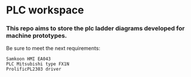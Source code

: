# PLC workspace

### This repo aims to store the plc ladder diagrams developed for machine prototypes.   

Be sure to meet the next requirements: 
```
Samkoon HMI EA043
PLC Mitsubishi type FX1N
ProlificPL2303 driver
```

